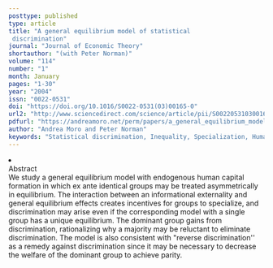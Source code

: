 ```yaml
---
posttype: published
type: article
title: "A general equilibrium model of statistical
 discrimination"
journal: "Journal of Economic Theory"
shortauthor: "(with Peter Norman)"
volume: "114"
number: "1"
month: January
pages: "1-30"
year: "2004"
issn: "0022-0531"
doi: "https://doi.org/10.1016/S0022-0531(03)00165-0"
url2: "http://www.sciencedirect.com/science/article/pii/S0022053103001650"
pdfurl: "https://andreamoro.net/perm/papers/a_general_equilibrium_model_of_statistical_discrimination.pdf"
author: "Andrea Moro and Peter Norman"
keywords: "Statistical discrimination, Inequality, Specialization, Human capital"
---
```

<li class='acc_hide'> <div class="title">Abstract</div>
We study a general equilibrium model with endogenous human capital formation
in which ex ante identical groups may be treated asymmetrically in equilibrium. The
interaction between an informational externality and general equilibrium effects creates
incentives for groups to specialize, and discrimination may arise even if the corresponding
model with a single group has a unique equilibrium. The dominant group gains from discrimination,
rationalizing why a majority may be reluctant to eliminate discrimination. The model
is also consistent with "reverse discrimination'' as a remedy against discrimination
since it may be necessary to decrease the welfare of the dominant group to achieve
parity.
</li>
